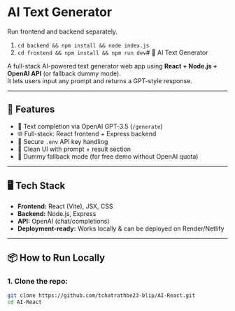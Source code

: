 # AI Text Generator

Run frontend and backend separately.

1. `cd backend && npm install && node index.js`
2. `cd frontend && npm install && npm run dev`# 🧠 AI Text Generator

A full-stack AI-powered text generator web app using **React + Node.js + OpenAI API** (or fallback dummy mode).  
It lets users input any prompt and returns a GPT-style response.

---

## 🚀 Features

- 🔁 Text completion via OpenAI GPT-3.5 (`/generate`)
- 🌐 Full-stack: React frontend + Express backend
- 🔐 Secure `.env` API key handling
- 💬 Clean UI with prompt + result section
- 🧪 Dummy fallback mode (for free demo without OpenAI quota)

---

## 🖥️ Tech Stack

- **Frontend:** React (Vite), JSX, CSS
- **Backend:** Node.js, Express
- **API:** OpenAI (chat/completions)
- **Deployment-ready:** Works locally & can be deployed on Render/Netlify

---

## 📦 How to Run Locally

### 1. Clone the repo:
```bash
git clone https://github.com/tchatrathbe23-blip/AI-React.git
cd AI-React
